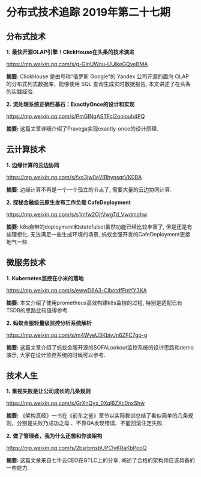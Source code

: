 # 分布式技术追踪 2019年第二十七期
## 分布式技术
**1.** **最快开源OLAP引擎！ClickHouse在头条的技术演进**

https://mp.weixin.qq.com/s/g-GlnUWnu-UUikeGQveBMA

**摘要:** ClickHouse 是由号称“俄罗斯 Google”的 Yandex 公司开源的面向 OLAP 的分布式列式数据库，能够使用 SQL 查询生成实时数据报告, 本文讲述了在头条的实践经验.

**2.** **流处理系统正确性基石：ExactlyOnce的设计和实现**

https://mp.weixin.qq.com/s/PmGINqASTFcl2oniouh4PQ

**摘要:** 这篇文章详细介绍了Pravega实现exactly-once的设计原理.

## 云计算技术
**1.** **边缘计算的云边协同**

https://mp.weixin.qq.com/s/fxo3jw0eVIBhynsqrVK0BA

**摘要:** 边缘计算不再是一个一个孤立的节点了, 需要大量的云边协同计算.

**2.** **探秘金融级云原生发布工作负载 CafeDeployment**

https://mp.weixin.qq.com/s/s1mfw2OjtVwgTd_Vwdmqhw

**摘要:** k8s自带的deployment和statefulset虽然功能已经比较丰富了, 但是还是有些理想化, 无法满足一些生成环境的场景, 蚂蚁金服开发的CafeDeployment更接地气一些.

## 微服务技术
**1.** **Kubernetes监控在小米的落地**

https://mp.weixin.qq.com/s/ewwD6A3-ClbotdfFmYY3KA

**摘要:** 本文介绍了使用prometheus高效构建k8s监控的过程, 特别是适配已有TSDB的思路比较值得参考.

**2.** **蚂蚁金服轻量级监控分析系统解析**

https://mp.weixin.qq.com/s/m4WyeU3KbjyJn6ZFC7go-g

**摘要:** 这篇文章介绍了蚂蚁金服开源的SOFALookout监控系统的设计思路和demo演示, 大家在设计监控系统的时候可以参考.

## 技术人生
**1.** **重视失败是让公司成长的几条规则**

https://mp.weixin.qq.com/s/GrXnQyx_0Xql6ZXc0nxShw

**摘要:** 《架构真经》一书在《前车之鉴》章节以实际教训总结了看似简单的几条规则，分别是失败乃成功之母 、不靠QA发现错误、不能回滚注定失败.

**2.** **做了管理者，我为什么还想和你谈架构**

https://mp.weixin.qq.com/s/2bsrbmsbUPClyKRaKbPooQ

**摘要:** 这篇文章来自七牛云CEO在GTLC上的分享, 阐述了合格的架构师应该具备的一些能力.
